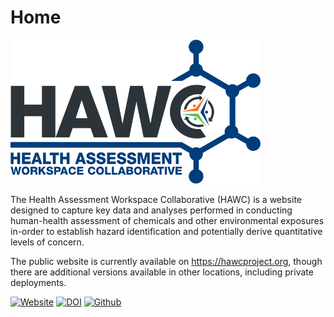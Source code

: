 # Home

<img style="max-width:400px" src='./static/img/HAWC-400.png' alt="HAWC Logo">

The Health Assessment Workspace Collaborative (HAWC) is a website designed to capture key data and analyses performed in conducting human-health assessment of chemicals and other environmental exposures in-order to establish hazard identification and potentially derive quantitative levels of concern.

The public website is currently available on <https://hawcproject.org>, though there are additional versions available in other locations, including private deployments.

[![Website](https://img.shields.io/website?url=https%3A%2F%2Fhawcproject.org)](https://hawcproject.org)
[![DOI](https://zenodo.org/badge/DOI/10.5281/zenodo.1414622.svg)](https://doi.org/10.5281/zenodo.1414622)
[![Github](https://img.shields.io/github/last-commit/shapiromatron/hawc.svg)](https://github.com/shapiromatron/hawc)
